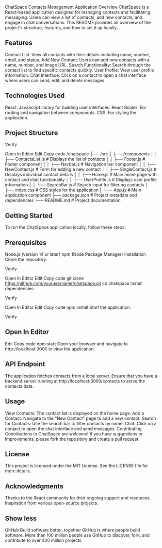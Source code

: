 ChatSpace Contacts Management Application
Overview
ChatSpace is a React-based application designed for managing contacts and facilitating messaging. Users can view a list of contacts, add new contacts, and engage in chat conversations. This README provides an overview of the project's structure, features, and how to set it up locally.

## Features
Contact List: View all contacts with their details including name, number, email, and status.
Add New Contact: Users can add new contacts with a name, number, and image URL.
Search Functionality: Search through the contact list to find specific contacts quickly.
User Profile: View user profile information.
Chat Interface: Click on a contact to open a chat interface where users can send, edit, and delete messages.

## Technologies Used
React: JavaScript library for building user interfaces.
React Router: For routing and navigation between components.
CSS: For styling the application.

## Project Structure
Verify

Open In Editor
Edit
Copy code
/chatspace
├── /src
│   ├── /components
│   │   ├── ContactsList.js        # Displays the list of contacts
│   │   ├── Footer.js              # Footer component
│   │   ├── Navbar.js              # Navigation bar component
│   │   ├── NewContact.js          # Form for adding a new contact
│   │   ├── SingleContact.js        # Displays individual contact details
│   │   ├── Home.js                # Main home page with contact and chat functionality
│   │   ├── UserProfile.js         # Displays user profile information
│   │   └── SearchBar.js           # Search input for filtering contacts
│   ├── index.css                  # CSS styles for the application
│   └── App.js                     # Main application component
├── package.json                    # Project metadata and dependencies
└── README.md                       # Project documentation

## Getting Started
To run the ChatSpace application locally, follow these steps:

## Prerequisites
Node.js (version 14 or later)
npm (Node Package Manager)
Installation
Clone the repository:

Verify

Open In Editor
Edit
Copy code
git clone https://github.com/yourusername/chatspace.git
cd chatspace
Install dependencies:

Verify

Open In Editor
Edit
Copy code
npm install
Start the application:

Verify

## Open In Editor
Edit
Copy code
npm start
Open your browser and navigate to http://localhost:3000 to view the application.

## API Endpoint
The application fetches contacts from a local server. Ensure that you have a backend server running at http://localhost:3000/contacts to serve the contacts data.

## Usage
View Contacts: The contact list is displayed on the home page.
Add a Contact: Navigate to the "New Contact" page to add a new contact.
Search for Contacts: Use the search bar to filter contacts by name.
Chat: Click on a contact to open the chat interface and send messages.
Contributing
Contributions to ChatSpace are welcome! If you have suggestions or improvements, please fork the repository and create a pull request.

## License
This project is licensed under the MIT License. See the LICENSE file for more details.

## Acknowledgments
Thanks to the React community for their ongoing support and resources.
Inspiration from various open-source projects.

## Show less
GitHub
Build software better, together
GitHub is where people build software. More than 100 million people use GitHub to discover, fork, and contribute to over 420 million projects.